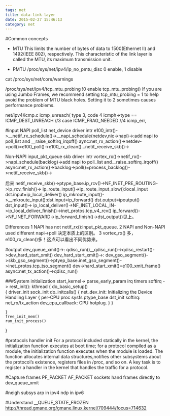 ```yaml
---
tags: net
title: data-link-layer
date: 2015-02-27 15:46:13
category: net
---
```


#Common concepts
* MTU
This limits the number of bytes of data to 1500(Ethernet II) and 1492(IEEE 802), respectively. 
This characteristic of the link layer is called the MTU, its maximum transmission unit.

* PMTU
/proc/sys/net/ipv4/ip_no_pmtu_disc
0 enable, 1 disable

cat /proc/sys/net/core/warnings

/proc/sys/net/ipv4/tcp_mtu_probing
!0 enable tcp_mtu_probing()
If you are using Jumbo Frames, we recommend setting tcp_mtu_probing = 1 to 
help avoid the problem of MTU black holes. Setting it to 2 sometimes causes performance problems.

net/ipv4/icmp.c
icmp_unreach(
type 3, code 4
icmph->type == ICMP_DEST_UNREACH //3
case ICMP_FRAG_NEEDED //4
icmp_err,


#input
NAPI poll_list net_device
driver intr e100_intr()->__netif_rx_schedule()->__napi_schedule(netdev,nic->napi)->:add napi to poll_list and __raise_softirq_irqoff()
aync:net_rx_action()->netdev->poll()=e100_poll()->e100_rx_clean()...netif_receive_skb()->

Non-NAPI input_pkt_queue skb
driver intr vortex_rx()->netif_rx()->napi_schedule(backlog)->add napi to poll_list and__raise_softirq_irqoff()
async:net_rx_action()->backlog->poll()=process_backlog()->netif_receive_skb()->

后来
netif_receive_skb()->ptype_base.ip_rcv()->NF_INET_PRE_ROUTING->ip_rcv_finish()->
ip_route_input()->ip_route_input_slow():local_input dst.input=ip_local_deliver()
					ip_mkroute_input()->__mkroute_input():dst.input=ip_forward() dst.output=ipoutput()
dst_input()->
ip_local_deliver()->NF_INET_LOCAL_IN->ip_local_deliver_finish()->inet_protos.tcp_v4_rcv()
ip_forward()->NF_INET_FORWARD->ip_forward_finish()->dst_output()见上。

Differences
1 NAPI has not  netif_rx():input_pkt_queue.
2 NAPI and Non-NAPI used different napi->poll 决定本质上的区别。
3 vortex_rx() 多，e100_rx_clean()多！这点可以看出不同优势来。

#output
dev_queue_xmit()->:
qdisc_run()__qdisc_run()->qdisc_restart()->dev_hard_start_xmit()
dev_hard_start_xmit()->:
dev_gso_segment()->skb_gso_segment()->ptyep_base.inet_gso_segment()->inet_protos.tcp_tso_segment()
dev->hard_start_xmit()=e100_xmit_frame()
async:net_tx_action()->qdisc_run()

###System initialization
start_kernel-> parse_early_param irq timers softirq -> rest_init(): kthread
{
	do_basic_setup()  
	{
		driver_init
		sock_init
		do_initcalls()
		{
			net_dev_init: Initializing the Device Handling Layer
			{
				per-CPU 
				proc
				sysfs
				ptype_base
				dst_init
				softirq: net_rx/tx_action
				dev_cpu_callback: CPU hotplug.
			}
		}

	}
	free_init_mem()
	run_init_process()
}

#protocols handler init
For a protocol included statically in the kernel, the initialization function executes at boot time; 
for a protocol compiled as a module, the initialization function
executes when the module is loaded.
The function allocates internal data structures,notifies other subsystems about the protocol’s existence, 
registers files in /proc, and so on. 
A key task is to register a handler in the kernel that handles the traffic for a protocol.

#Capture frames
PF_PACKET
AF_PACKET sockets hand frames directly to dev_queue_xmit

#neigh subsys
arp in ipv4
ndp in ipv6


#Understand __QUEUE_STATE_FROZEN
http://thread.gmane.org/gmane.linux.kernel/709444/focus=714632



